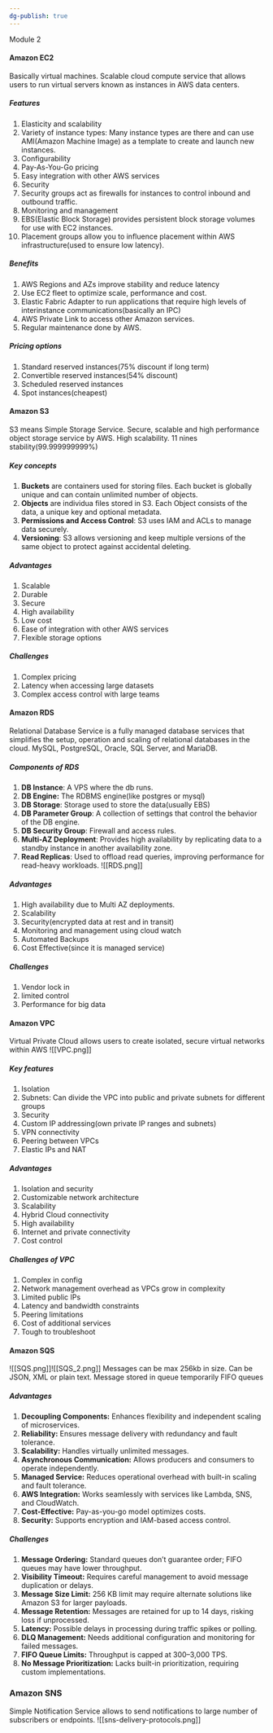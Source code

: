 ```yaml
---
dg-publish: true
---
```

Module 2
#### Amazon EC2
Basically virtual machines. Scalable cloud compute service  that allows users to run virtual servers known as instances in AWS data centers. 

##### Features
1. Elasticity and scalability
2. Variety of instance types: Many instance types are there and can use AMI(Amazon Machine Image) as a template to create and launch new instances.
3. Configurability
4. Pay-As-You-Go pricing
5. Easy integration with other AWS services
6. Security
7. Security groups act as firewalls for instances to control inbound and outbound traffic.
8. Monitoring and management 
9. EBS(Elastic Block Storage) provides persistent block storage volumes for use with EC2 instances.
10. Placement groups allow you to influence placement within AWS infrastructure(used to ensure low latency).
##### Benefits
1. AWS Regions and AZs improve stability and reduce latency
2. Use EC2 fleet to optimize scale, performance and cost.
3. Elastic Fabric Adapter to run applications that require high levels of interinstance communications(basically an IPC)
4. AWS Private Link to access other Amazon services.
5. Regular maintenance done by AWS.
##### Pricing options
1. Standard reserved instances(75% discount if long term)
2. Convertible reserved instances(54% discount)
3. Scheduled reserved instances
4. Spot instances(cheapest)

#### Amazon S3
S3 means Simple Storage Service. Secure, scalable and high performance object storage service by AWS. High scalability. 11 nines stability(99.999999999%)

##### Key concepts
1. **Buckets** are containers used for storing files. Each bucket is globally unique and can contain unlimited number of objects.
2. **Objects** are individua files stored in S3. Each Object consists of the data, a unique key and optional metadata.
3. **Permissions and Access Control**: S3 uses IAM and ACLs to manage data securely.
4. **Versioning**: S3 allows versioning and keep multiple versions of the same object to protect against accidental deleting.
##### Advantages
1. Scalable
2. Durable
3. Secure
4. High availability 
5. Low cost
6. Ease of integration with other AWS services
7. Flexible storage options
##### Challenges
1. Complex pricing
2. Latency when accessing large datasets
3. Complex access control with large teams

#### Amazon RDS
Relational Database Service is a fully managed database services that simplifies the setup, operation and scaling of relational databases in the cloud.
MySQL, PostgreSQL, Oracle, SQL Server, and
MariaDB.
##### Components of RDS
1. **DB Instance**: A VPS where the db runs.
2. **DB Engine:** The RDBMS engine(like postgres or mysql)
3. **DB Storage**: Storage used to store the data(usually EBS)
4. **DB Parameter Group**: A collection of settings that control the behavior of the DB engine.
5. **DB Security Group**: Firewall and access rules.
6. **Multi-AZ Deployment**: Provides high availability by replicating data to a standby instance in
another availability zone.
7. **Read Replicas**: Used to offload read queries, improving performance for read-heavy
workloads.
![[RDS.png]]
##### Advantages
1. High availability due to Multi AZ deployments.
2. Scalability
3. Security(encrypted data at rest and in transit)
4. Monitoring and management using cloud watch
5. Automated Backups
6. Cost Effective(since it is managed service)
##### Challenges
1. Vendor lock in
2. limited control
3. Performance for big data

#### Amazon VPC
Virtual Private Cloud allows users to create isolated, secure virtual networks within AWS
![[VPC.png]]
##### Key features
1. Isolation
2. Subnets: Can divide the VPC into public and private subnets for different groups
3. Security
4. Custom IP addressing(own private IP ranges and subnets)
5. VPN connectivity
6. Peering between VPCs
7. Elastic IPs and NAT
##### Advantages
1. Isolation and security
2. Customizable network architecture
3. Scalability
4. Hybrid Cloud connectivity
5. High availability
6. Internet and private connectivity
7. Cost control
##### Challenges of VPC
1. Complex in config
2. Network management overhead as VPCs grow in complexity
3. Limited public IPs
4. Latency and bandwidth constraints
5. Peering limitations
6. Cost of additional services
7. Tough to troubleshoot

#### Amazon SQS
![[SQS.png]]![[SQS_2.png]]
Messages can be max 256kb in size. Can be JSON, XML or plain text.
Message stored in queue temporarily
FIFO queues 
##### Advantages
1. **Decoupling Components:** Enhances flexibility and independent scaling of microservices.
2. **Reliability:** Ensures message delivery with redundancy and fault tolerance.
3. **Scalability:** Handles virtually unlimited messages.
4. **Asynchronous Communication:** Allows producers and consumers to operate independently.
5. **Managed Service:** Reduces operational overhead with built-in scaling and fault tolerance.
6. **AWS Integration:** Works seamlessly with services like Lambda, SNS, and CloudWatch.
7. **Cost-Effective:** Pay-as-you-go model optimizes costs.
8. **Security:** Supports encryption and IAM-based access control.
##### Challenges
1. **Message Ordering:** Standard queues don’t guarantee order; FIFO queues may have lower throughput.
2. **Visibility Timeout:** Requires careful management to avoid message duplication or delays.
3. **Message Size Limit:** 256 KB limit may require alternate solutions like Amazon S3 for larger payloads.
4. **Message Retention:** Messages are retained for up to 14 days, risking loss if unprocessed.
5. **Latency:** Possible delays in processing during traffic spikes or polling.
6. **DLQ Management:** Needs additional configuration and monitoring for failed messages.
7. **FIFO Queue Limits:** Throughput is capped at 300–3,000 TPS.
8. **No Message Prioritization:** Lacks built-in prioritization, requiring custom implementations.

### Amazon SNS
Simple Notification Service allows to send notifications to large number of subscribers or endpoints.
![[sns-delivery-protocols.png]]
